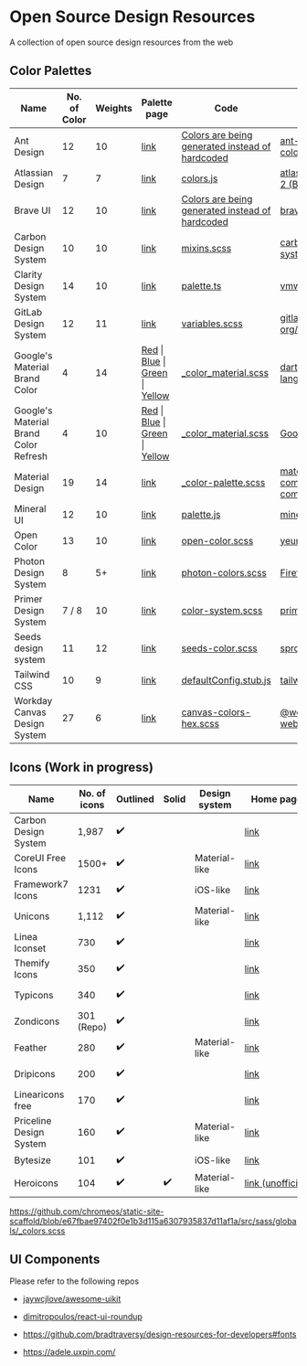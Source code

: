 # Open Source Design Resources

A collection of open source design resources from the web

## Color Palettes

| Name                                  | No. of Color | Weights | Palette page                                                                                                                                                                                                                                                                                                                                                                                                                                                                                                                                                                                                                                                      | Code                                                                                                                                                                       | Repo                                                                                                           | License                                                                                       |
| ------------------------------------- | ------------ | ------- | ----------------------------------------------------------------------------------------------------------------------------------------------------------------------------------------------------------------------------------------------------------------------------------------------------------------------------------------------------------------------------------------------------------------------------------------------------------------------------------------------------------------------------------------------------------------------------------------------------------------------------------------------------------------- | -------------------------------------------------------------------------------------------------------------------------------------------------------------------------- | -------------------------------------------------------------------------------------------------------------- | --------------------------------------------------------------------------------------------- |
| Ant Design                            | 12           | 10      | [link](https://ant.design/docs/spec/colors#Base-Color-Palettes)                                                                                                                                                                                                                                                                                                                                                                                                                                                                                                                                                                                                   | [Colors are being generated instead of hardcoded](https://github.com/ant-design/ant-design-colors/blob/3089a2ccc6b4f0bd9abfb5c71ae8b598baf36600/src/index.ts)              | [ant-design/ant-design-colors](https://github.com/ant-design/ant-design-colors)                                | [MIT](https://github.com/ant-design/ant-design-colors/blob/master/LICENSE)                    |
| Atlassian Design                      | 7            | 7       | [link](https://atlassian.design/guidelines/product/foundations/color)                                                                                                                                                                                                                                                                                                                                                                                                                                                                                                                                                                                             | [colors.js](https://bitbucket.org/atlassian/atlaskit-mk-2/src/97bfe81ec8fed43b13890f8867a95c90aaa094c8/packages/core/theme/src/colors.js)                                  | [atlassian/atlaskit-mk-2 (Bitbucket)](https://bitbucket.org/atlassian/atlaskit-mk-2/src/master/)               | [Apache-2.0](https://bitbucket.org/atlassian/atlaskit-mk-2/src/master/LICENSE)                |
| Brave UI                              | 12           | 10      | [link](https://brave.github.io/brave-ui/?path=/story/theme--colors)                                                                                                                                                                                                                                                                                                                                                                                                                                                                                                                                                                                               | [Colors are being generated instead of hardcoded](https://github.com/brave/brave-ui/blob/46c68d1629824811c013d8ca1c11e627cdbd9ef4/src/theme/colors/index.tsx)              | [brave/brave-ui](https://github.com/brave/brave-ui)                                                            | [MPL-2.0](https://github.com/brave/brave-ui/blob/master/LICENSE.md)                           |
| Carbon Design System                  | 10           | 10      | [link](https://www.ibm.com/design/language/elements/color/#specifications)                                                                                                                                                                                                                                                                                                                                                                                                                                                                                                                                                                                        | [mixins.scss](https://github.com/carbon-design-system/carbon-elements/blob/cd1da47aa6b2a7adb9fbdfa242797d9ec07ffef3/packages/colors/scss/mixins.scss#L488)                 | [carbon-design-system/carbon-elements](https://github.com/carbon-design-system/carbon-elements)                | [Apache-2.0](https://github.com/carbon-design-system/carbon-elements/blob/master/LICENSE)     |
| Clarity Design System                 | 14           | 10      | [link](https://v1.clarity.design/color#color-palette)                                                                                                                                                                                                                                                                                                                                                                                                                                                                                                                                                                                                             | [palette.ts](https://github.com/vmware/clarity/blob/527afb40a531f8d98dd3641138e308bc2bd41aa3/src/website/src/app/documentation/demos/color/color-palette.ts#L23)           | [vmware/clarity](https://github.com/vmware/clarity/)                                                           | [MIT](https://github.com/vmware/clarity/blob/master/LICENSE)                                  |
| GitLab Design System                  | 12           | 11      | [link](https://design.gitlab.com/foundations/colors/)                                                                                                                                                                                                                                                                                                                                                                                                                                                                                                                                                                                                             | [variables.scss](https://gitlab.com/gitlab-org/gitlab-ce/blob/8cf0af88e664b6e3da7d95180c48241591782419/app/assets/stylesheets/framework/variables.scss#L53)                | [gitlab-org/design.gitlab.com (GitLab)](https://gitlab.com/gitlab-org/design.gitlab.com/)                      | [MIT](https://gitlab.com/gitlab-org/design.gitlab.com/blob/master/LICENSE)                    |
| Google's Material Brand Color         | 4            | 14      | [Red](https://github.com/dart-lang/angular_components/blob/695b5d5015d96d05b84f3f28427bd3bf0a80cfa9/angular_components/lib/css/_color_material.scss#L90) &#124; [Blue](https://github.com/dart-lang/angular_components/blob/695b5d5015d96d05b84f3f28427bd3bf0a80cfa9/angular_components/lib/css/_color_material.scss#L183) &#124; [Green](https://github.com/dart-lang/angular_components/blob/695b5d5015d96d05b84f3f28427bd3bf0a80cfa9/angular_components/lib/css/_color_material.scss#L259) &#124; [Yellow](https://github.com/dart-lang/angular_components/blob/695b5d5015d96d05b84f3f28427bd3bf0a80cfa9/angular_components/lib/css/_color_material.scss#L333) | [_color_material.scss](https://github.com/dart-lang/angular_components/blob/695b5d5015d96d05b84f3f28427bd3bf0a80cfa9/angular_components/lib/css/_color_material.scss)      | [dart-lang/angular_components](https://github.com/dart-lang/angular_components)                                | [BSD](https://github.com/dart-lang/angular_components/blob/master/angular_components/LICENSE) |
| Google's Material Brand Color Refresh | 4            | 10      | [Red](https://github.com/GoogleChrome/web.dev/blob/1322b62b37e0a5e0f98d4befac01822406d120e3/src/styles/settings/_colors.scss#L92) &#124; [Blue](https://github.com/GoogleChrome/web.dev/blob/1322b62b37e0a5e0f98d4befac01822406d120e3/src/styles/settings/_colors.scss#L69) &#124; [Green](https://github.com/GoogleChrome/web.dev/blob/1322b62b37e0a5e0f98d4befac01822406d120e3/src/styles/settings/_colors.scss#L80) &#124; [Yellow](https://github.com/GoogleChrome/web.dev/blob/1322b62b37e0a5e0f98d4befac01822406d120e3/src/styles/settings/_colors.scss#L105)                                                                                               | [_color_material.scss](https://github.com/GoogleChrome/web.dev/blob/1322b62b37e0a5e0f98d4befac01822406d120e3/src/styles/settings/_colors.scss#L69)                         | [GoogleChrome/web.dev](https://github.com/GoogleChrome/web.dev)                                                | [CC-BY-3.0](https://github.com/GoogleChrome/web.dev/blob/master/LICENSE)                      |
| Material Design                       | 19           | 14      | [link](https://material.io/design/color/#tools-for-picking-colors)                                                                                                                                                                                                                                                                                                                                                                                                                                                                                                                                                                                                | [_color-palette.scss](https://github.com/material-components/material-components-web/blob/33c15b3d179143c7f041b40b5012431a6318c102/packages/mdc-theme/_color-palette.scss) | [material-components/material-components-web](https://github.com/material-components/material-components-web/) | [MIT](https://github.com/material-components/material-components-web/blob/master/LICENSE)     |
| Mineral UI                            | 12           | 10      | [link](https://mineral-ui.com/color#guidelines-ramps)                                                                                                                                                                                                                                                                                                                                                                                                                                                                                                                                                                                                             | [palette.js](https://github.com/mineral-ui/mineral-ui/blob/56a08be98684a3285e52ec088ef71c85b305bcf2/packages/mineral-ui-tokens/src/palette.js)                             | [mineral-ui/mineral-ui](https://github.com/mineral-ui/mineral-ui/)                                             | [Apache-2.0](https://github.com/mineral-ui/mineral-ui/blob/master/LICENSE.md)                 |
| Open Color                            | 13           | 10      | [link](https://yeun.github.io/open-color/ingredients.html)                                                                                                                                                                                                                                                                                                                                                                                                                                                                                                                                                                                                        | [open-color.scss](https://github.com/yeun/open-color/blob/fca6c76bb909ecbaf21d670b76777e948bd7cc5c/open-color.scss)                                                        | [yeun/open-color](https://github.com/yeun/open-color)                                                          | [MIT](https://github.com/yeun/open-color/blob/master/LICENSE)                                 |
| Photon Design System                  | 8            | 5+      | [link](https://design.firefox.com/photon/visuals/color.html)                                                                                                                                                                                                                                                                                                                                                                                                                                                                                                                                                                                                      | [photon-colors.scss](https://github.com/FirefoxUX/photon-colors/blob/d1bf91093d5cb7c69844138461688620afeb6100/photon-colors.scss)                                          | [FirefoxUX/photon-colors](https://github.com/FirefoxUX/photon-colors)                                          | [MPL-2.0](https://github.com/FirefoxUX/photon-colors/blob/master/LICENSE)                     |
| Primer Design System                  | 7 / 8        | 10      | [link](https://styleguide.github.com/primer/support/color-system/#color-variables)                                                                                                                                                                                                                                                                                                                                                                                                                                                                                                                                                                                | [color-system.scss](https://github.com/primer/css/blob/f6dccec04850ee40cdb133d507785725ba61b067/src/support/variables/color-system.scss)                                   | [primer/css](https://github.com/primer/css)                                                                    | [MIT](https://github.com/primer/css/blob/master/LICENSE)                                      |
| Seeds design system                   | 11           | 12      | [link](https://seeds.sproutsocial.com/visual/color#full-color-palette)                                                                                                                                                                                                                                                                                                                                                                                                                                                                                                                                                                                            | [seeds-color.scss](https://github.com/sproutsocial/seeds-packets/blob/6a59b459dd118b043123f967c30d154a6c8fc25d/packets/seeds-color/dist/seeds-color.scss)                  | [sproutsocial/seeds-packets](https://github.com/sproutsocial/seeds-packets)                                    | [MIT](https://github.com/sproutsocial/seeds-packets/blob/develop/LICENSE)                     |
| Tailwind CSS                          | 10           | 9       | [link](https://tailwindcss.com/docs/colors/#default-color-palette)                                                                                                                                                                                                                                                                                                                                                                                                                                                                                                                                                                                                | [defaultConfig.stub.js](https://github.com/tailwindcss/tailwindcss/blob/ebab229d6a521aa2e066a1de058cfd20a76565fc/defaultConfig.stub.js#L45)                                | [tailwindcss/tailwindcss](https://github.com/tailwindcss/tailwindcss/)                                         | [MIT](https://github.com/tailwindcss/tailwindcss/blob/master/LICENSE)                         |
| Workday Canvas Design System          | 27           | 6       | [link](https://design.workday.com/resources/colors)                                                                                                                                                                                                                                                                                                                                                                                                                                                                                                                                                                                                               | [canvas-colors-hex.scss](https://cdn.jsdelivr.net/npm/@workday/canvas-colors-web@1.0.2/dist/sass/canvas-colors-hex.scss)                                                   | [@workday/canvas-colors-web (npm)](https://www.npmjs.com/package/@workday/canvas-colors-web)                   | [CC-BY-ND 4.0](https://cdn.jsdelivr.net/npm/@workday/canvas-colors-web@latest/LICENSE.txt)    |

## Icons (Work in progress)

| Name                    | No. of icons | Outlined | Solid | Design system | Home page                                                           | Repo                                                                                                                     | License                                                                          |
| ----------------------- | ------------ | -------- | ----- | ------------- | ------------------------------------------------------------------- | ------------------------------------------------------------------------------------------------------------------------ | -------------------------------------------------------------------------------- |
| Carbon Design System    | 1,987        | ✔️       |       |               | [link](https://www.carbondesignsystem.com/guidelines/icons/library) | [carbon-design-system/carbon](https://github.com/carbon-design-system/carbon/tree/master/packages/icons)                 | [Apache-2.0](https://github.com/carbon-design-system/carbon/blob/master/LICENSE) |
| CoreUI Free Icons       | 1500+        | ✔️       |       | Material-like | [link](https://coreui.io/icons/)                                    | [coreui/coreui-icons](https://github.com/coreui/coreui-icons)                                                            | [CC-BY-4.0](https://github.com/coreui/coreui-icons/blob/master/LICENSE)          |
| Framework7 Icons        | 1231         | ✔️       |       | iOS-like      | [link](https://framework7.io/icons/)                                | [framework7io/framework7-icons](https://github.com/framework7io/framework7-icons)                                        | [MIT](https://github.com/framework7io/framework7-icons/blob/master/LICENSE)      |
| Unicons                 | 1,112        | ✔️       |       | Material-like | [link](https://iconscout.com/unicons)                               | [iconscout/unicons](https://github.com/iconscout/unicons)                                                                | [Apache-2.0](https://github.com/Iconscout/unicons/blob/master/LICENSE)           |
| Linea Iconset           | 730          | ✔️       |       |               | [link](http://www.linea.io/)                                        | [linea-io/Linea-Iconset](https://github.com/linea-io/Linea-Iconset)                                                      | [CC0-1.0](https://github.com/linea-io/Linea-Iconset/blob/master/LICENSE)         |
| Themify Icons           | 350          | ✔️       |       |               | [link](http://themify.me/themify-icons)                             | [lykmapipo/themify-icons](https://github.com/lykmapipo/themify-icons)                                                    | [MIT](https://github.com/lykmapipo/themify-icons/blob/master/bower.json#L28)     |
| Typicons                | 340          | ✔️       |       |               | [link](https://www.s-ings.com/typicons/)                            | [stephenhutchings/typicons.font](https://github.com/stephenhutchings/typicons.font)                                      | [CC BY-SA 3.0](https://github.com/stephenhutchings/typicons.font#license)        |
| Zondicons               | 301 (Repo)   | ✔️       |       |               | [link](http://www.zondicons.com/icons.html)                         | [dukestreetstudio/zondicons](https://github.com/dukestreetstudio/zondicons)                                              | [MIT](https://github.com/dukestreetstudio/zondicons/blob/master/package.json#L9) |
| Feather                 | 280          | ✔️       |       | Material-like | [link](https://feathericons.com)                                    | [feathericons/feather](https://github.com/feathericons/feather)                                                          | [MIT](https://github.com/feathericons/feather/blob/master/LICENSE)               |
| Dripicons               | 200          | ✔️       |       |               | [link](http://demo.amitjakhu.com/dripicons/)                        | [amitjakhu/dripicons](https://github.com/amitjakhu/dripicons)                                                            | [CC-BY-4.0](https://github.com/amitjakhu/dripicons/blob/master/readme.txt)       |
| Linearicons free        | 170          | ✔️       |       |               | [link](https://linearicons.com/free)                                | [cjpatoilo/linearicons](https://github.com/cjpatoilo/linearicons)                                                        | [CC-BY-SA-4.0](https://linearicons.com/free#license)                             |
| Priceline Design System | 160          | ✔️       |       | Material-like | [link](https://priceline.github.io/design-system/iconography/)      | [priceline/design-system (packages/icons folder)](https://github.com/priceline/design-system/tree/master/packages/icons) | [MIT](https://github.com/priceline/design-system/blob/master/LICENSE.md)         |
| Bytesize                | 101          | ✔️       |       | iOS-like      | [link](https://danklammer.com/bytesize-icons/)                      | [danklammer/bytesize-icons](https://github.com/danklammer/bytesize-icons)                                                | [MIT](https://github.com/danklammer/bytesize-icons/blob/master/LICENSE.md)       |
| Heroicons               | 104          | ✔️       | ✔️    | Material-like | [link (unofficial)](https://heroicons.dev/)                         | [refactoringui/heroicons](https://github.com/refactoringui/heroicons)                                                    | [MIT](https://github.com/refactoringui/heroicons/blob/master/LICENSE)            |

https://github.com/chromeos/static-site-scaffold/blob/e67fbae97402f0e1b3d115a6307935837d11af1a/src/sass/globals/_colors.scss

## UI Components

Please refer to the following repos

- [jaywcjlove/awesome-uikit](https://github.com/jaywcjlove/awesome-uikit/blob/master/README.md#ui-components)

- [dimitropoulos/react-ui-roundup](https://github.com/dimitropoulos/react-ui-roundup/blob/master/README.md)

- https://github.com/bradtraversy/design-resources-for-developers#fonts

- https://adele.uxpin.com/
